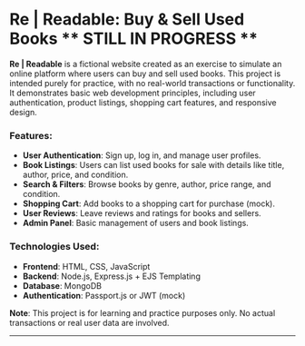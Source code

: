 # Re | Readable: Buy & Sell Used Books  ** STILL IN PROGRESS **

**Re | Readable** is a fictional website created as an exercise to simulate an online platform where users can buy and sell used books. This project is intended purely for practice, with no real-world transactions or functionality. It demonstrates basic web development principles, including user authentication, product listings, shopping cart features, and responsive design.

### Features:
- **User Authentication**: Sign up, log in, and manage user profiles.
- **Book Listings**: Users can list used books for sale with details like title, author, price, and condition.
- **Search & Filters**: Browse books by genre, author, price range, and condition.
- **Shopping Cart**: Add books to a shopping cart for purchase (mock).
- **User Reviews**: Leave reviews and ratings for books and sellers.
- **Admin Panel**: Basic management of users and book listings.

### Technologies Used:
- **Frontend**: HTML, CSS, JavaScript
- **Backend**: Node.js, Express.js + EJS Templating
- **Database**: MongoDB
- **Authentication**: Passport.js or JWT (mock)

**Note**: This project is for learning and practice purposes only. No actual transactions or real user data are involved.

---
